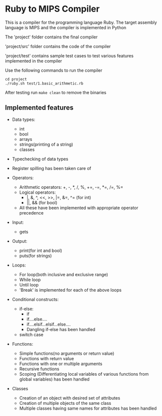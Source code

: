 # Ruby to MIPS Compiler

This is a compiler for the programming language Ruby. The target assembly language is MIPS and the compiler is implemented in Python

The 'project' folder contains the final compiler

'project/src' folder contains the code of the compiler

'project/test' contains sample test cases to test various features implemented in the compiler

Use the following commands to run the compiler

```
cd project
./ruby.sh test/1.basic_arithmetic.rb
```

After testing run ```make clean``` to remove the binaries

## Implemented features

* Data types:
  * int
  * bool
  * arrays 
  * strings(printing of a string)
  * classes
  
 * Typechecking of data types
 * Register spilling has been taken care of
 * Operators:
   * Arithmetic operators: +, -, *, /, %, +=, -=, *=, /=, %=
   * Logical operators: 
      * |, &, ^, <<, >>, |=, &=, ^= (for int)
      * ||, && (for bool)
   * All these have been implemented with appropriate operator precedence
* Input:
   * gets
* Output:
  * print(for int and bool)
  * puts(for strings)
* Loops:
  * For loop(both inclusive and exclusive range)
  * While loop
  * Until loop
  * 'Break' is implemented for each of the above loops
* Conditional constructs:
  * if-else:
    * if
    * if....else....
    * if....elsif...elsif...else....
    * Dangling if-else has been handled
  * switch case
* Functions:
  * Simple functions(no arguments or return value)
  * Functions with return value
  * Functions with one or multiple arguments
  * Recursive functions
  * Scoping (Differentiating local variables of various functions from global variables) has been handled
* Classes
  * Creation of an object with desired set of attributes
  * Creation of multiple objects of the same class
  * Multiple classes having same names for attributes has been handled
